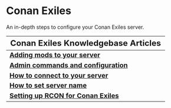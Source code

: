 <style>
.md-typeset h1{
    font-weight: bold;
    color: white;
}
.md-typeset blockquote {
	border-left: 0.2rem solid hsl(22deg 100% 50%);
}
.md-typeset blockquote p strong em{
    color: #FF5F00;
}
thead {
    font-size:  22px;
    text-align: left;
}

tr {
	text-align: left;
}

td {
    text-align: left;
    font-size: 18px

}
</style>

# Conan Exiles

An in-depth steps to configure your Conan Exiles server.

| **Conan Exiles Knowledgebase Articles**                                                                         |
|-----------------------------------------------------------------------------------------------------------------|
| **[Adding mods to your server](Adding_mods_to_your_server.md)**                                                 |
| **[Admin commands and configuration](Admin_commands_and_configuration.md)**                                     |
| **[How to connect to your server](How_to_connect_to_your_server.md)**                                           |
| **[How to set server name](How_to_set_server_name.md)**                                                         |
| **[Setting up RCON for Conan Exiles](Setting_up_RCON_for_Conan_Exiles.md)**                                     |